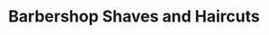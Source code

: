 ---
title: "Barbershop Shaves and Haircuts"
url: /puerto-araujo/barbershop-shaves-and-haircuts/
shop: peluquería
---